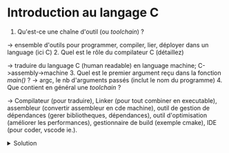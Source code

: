 # Introduction au langage C

1. Qu'est-ce une chaîne d'outil (ou *toolchain*) ? 

$\rightarrow$ ensemble d'outils pour programmer, compiler, lier, déployer dans un language (ici C)
2. Quel est le rôle du compilateur C (détaillez) 

$\rightarrow$ traduire du language C (human readable) en language machine; C->assembly->machine
3. Quel est le premier argument reçu dans la fonction *main()* ?  -> argc, le nb d'arguments passés (inclut le nom du programme)
4. Que contient en général une *toolchain* ? 

$\rightarrow$ Compilateur (pour traduire), 
Linker (pour tout combiner en executable), 
assembleur (convertir assembleur en cde machine),
outil de gestion de dépendances (gerer bibliotheques, dépendances),
outil d'optimisation (améliorer les performances),
gestionnaire de build (exemple cmake),
IDE (pour coder, vscode ie.).

<details>
<summary>Solution</summary>

1. Qu'est-ce une chaîne d'outil (ou *toolchain*) ?

Il s'agit de l'ensemble d'applications/utilitaires nécessaire à la compilation d'un programme
et à la production d'une exécutable

La *toolchain* contient le préprocesseur. le compilateur, l'assembleur (ou
compilateur d'assemblage), l'éditeur de lien, un *debugger*, etc,

2. Quel est le rôle du compilateur C (détaillez)

Le compilateur traduit le code source en langage machine. Il effectue d'abord
une traduction vers le code assembleur puis vers l'assembleur traduit le code assembleur
vers le code machine

3. Quel est le premier argument reçu dans la fonction *main()* ?

Il s'agit du premier élément (**oken*) récupéré au démarrage de l'application,
i.e. le nom du fichier exécutable.

</details>
